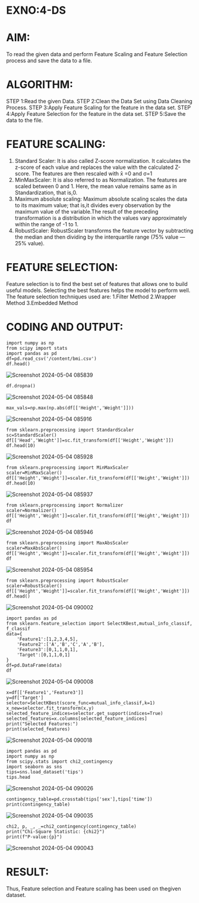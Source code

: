 # EXNO:4-DS
# AIM:
To read the given data and perform Feature Scaling and Feature Selection process and save the
data to a file.

# ALGORITHM:
STEP 1:Read the given Data.
STEP 2:Clean the Data Set using Data Cleaning Process.
STEP 3:Apply Feature Scaling for the feature in the data set.
STEP 4:Apply Feature Selection for the feature in the data set.
STEP 5:Save the data to the file.

# FEATURE SCALING:
1. Standard Scaler: It is also called Z-score normalization. It calculates the z-score of each value and replaces the value with the calculated Z-score. The features are then rescaled with x̄ =0 and σ=1
2. MinMaxScaler: It is also referred to as Normalization. The features are scaled between 0 and 1. Here, the mean value remains same as in Standardization, that is,0.
3. Maximum absolute scaling: Maximum absolute scaling scales the data to its maximum value; that is,it divides every observation by the maximum value of the variable.The result of the preceding transformation is a distribution in which the values vary approximately within the range of -1 to 1.
4. RobustScaler: RobustScaler transforms the feature vector by subtracting the median and then dividing by the interquartile range (75% value — 25% value).

# FEATURE SELECTION:
Feature selection is to find the best set of features that allows one to build useful models. Selecting the best features helps the model to perform well.
The feature selection techniques used are:
1.Filter Method
2.Wrapper Method
3.Embedded Method

# CODING AND OUTPUT:
```
import numpy as np
from scipy import stats
import pandas as pd
df=pd.read_csv('/content/bmi.csv')
df.head()
```
![Screenshot 2024-05-04 085839](https://github.com/Harsayazheni/Expt04-Introduction-to-Data-Science/assets/118708467/f34f06ab-90d9-4158-a4de-85da3dd7945c)

```
df.dropna()
```
![Screenshot 2024-05-04 085848](https://github.com/Harsayazheni/Expt04-Introduction-to-Data-Science/assets/118708467/e1654674-e970-4abd-a11f-c1d21eb6fc42)

```
max_vals=np.max(np.abs(df[['Height','Weight']]))
```
![Screenshot 2024-05-04 085916](https://github.com/Harsayazheni/Expt04-Introduction-to-Data-Science/assets/118708467/6c5aced7-436c-4efb-807f-3642784052a6)

```
from sklearn.preprocessing import StandardScaler
sc=StandardScaler()
df[['Head','Weight']]=sc.fit_transform(df[['Height','Weight']])
df.head(10)
```
![Screenshot 2024-05-04 085928](https://github.com/Harsayazheni/Expt04-Introduction-to-Data-Science/assets/118708467/22b2d3af-9acd-4247-a5c6-62ffb7497b9e)

```
from sklearn.preprocessing import MinMaxScaler
scaler=MinMaxScaler()
df[['Height','Weight']]=scaler.fit_transform(df[['Height','Weight']])
df.head(10)
```
![Screenshot 2024-05-04 085937](https://github.com/Harsayazheni/Expt04-Introduction-to-Data-Science/assets/118708467/9bc2565d-9e82-4947-902d-7e4075538fae)

```
from sklearn.preprocessing import Normalizer
scaler=Normalizer()
df[['Height','Weight']]=scaler.fit_transform(df[['Height','Weight']])
df
```
![Screenshot 2024-05-04 085946](https://github.com/Harsayazheni/Expt04-Introduction-to-Data-Science/assets/118708467/6032f3be-17bc-416d-b50c-2cd2e8314582)

```
from sklearn.preprocessing import MaxAbsScaler
scaler=MaxAbsScaler()
df[['Height','Weight']]=scaler.fit_transform(df[['Height','Weight']])
df
```
![Screenshot 2024-05-04 085954](https://github.com/Harsayazheni/Expt04-Introduction-to-Data-Science/assets/118708467/6b1d84b8-3221-4eff-bc76-d338902d8f35)

```
from sklearn.preprocessing import RobustScaler
scaler=RobustScaler()
df[['Height','Weight']]=scaler.fit_transform(df[['Height','Weight']])
df.head()
```
![Screenshot 2024-05-04 090002](https://github.com/Harsayazheni/Expt04-Introduction-to-Data-Science/assets/118708467/1824a244-a929-4c9d-94c4-3ec996c6afee)

```
import pandas as pd
from sklearn.feature_selection import SelectKBest,mutual_info_classif, f_classif
data={
    'Feature1':[1,2,3,4,5],
    'Feature2':['A','B','C','A','B'],
    'Feature3':[0,1,1,0,1],
    'Target':[0,1,1,0,1]
}
df=pd.DataFrame(data)
df
```
![Screenshot 2024-05-04 090008](https://github.com/Harsayazheni/Expt04-Introduction-to-Data-Science/assets/118708467/f8f41199-faec-4092-8f94-4ec0742243de)

```
x=df[['Feature1','Feature3']]
y=df['Target']
selector=SelectKBest(score_func=mutual_info_classif,k=1)
x_new=selector.fit_transform(x,y)
selected_feature_indices=selector.get_support(indices=True)
selected_features=x.columns[selected_feature_indices]
print("Selected Features:")
print(selected_features)
```
![Screenshot 2024-05-04 090018](https://github.com/Harsayazheni/Expt04-Introduction-to-Data-Science/assets/118708467/c3df7338-903e-4ac6-800b-3597b68d7aa0)

```
import pandas as pd
import numpy as np
from scipy.stats import chi2_contingency
import seaborn as sns
tips=sns.load_dataset('tips')
tips.head
```
![Screenshot 2024-05-04 090026](https://github.com/Harsayazheni/Expt04-Introduction-to-Data-Science/assets/118708467/74eae356-3194-459e-9f55-7dde4b1acb51)

```
contingency_table=pd.crosstab(tips['sex'],tips['time'])
print(contingency_table)
```
![Screenshot 2024-05-04 090035](https://github.com/Harsayazheni/Expt04-Introduction-to-Data-Science/assets/118708467/4d76e401-f386-42e1-ac0e-9d18733f87a3)

```
chi2, p, _, _=chi2_contingency(contingency_table)
print("Chi-Square Statistic: {chi2}")
print(f"P-value:{p}")
```
![Screenshot 2024-05-04 090043](https://github.com/Harsayazheni/Expt04-Introduction-to-Data-Science/assets/118708467/bbffe9d5-57ff-404e-a8bd-848e9528feba)

# RESULT:
Thus, Feature selection and Feature scaling has been used on thegiven dataset.
